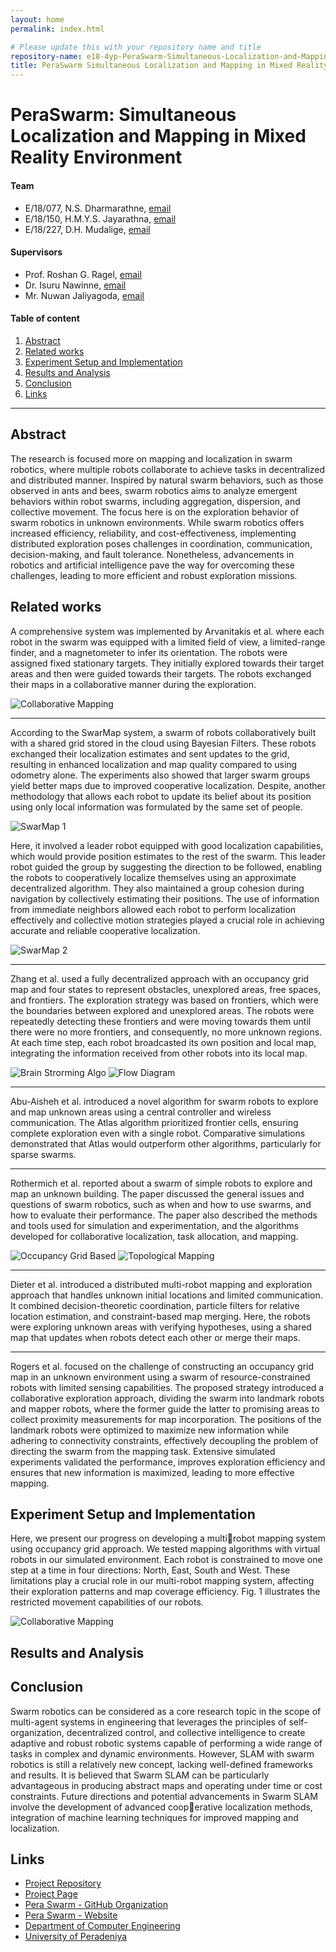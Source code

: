 ```yaml
---
layout: home
permalink: index.html

# Please update this with your repository name and title
repository-name: e18-4yp-PeraSwarm-Simultaneous-Localization-and-Mapping-in-Mixed-Reality-Environment
title: PeraSwarm Simultaneous Localization and Mapping in Mixed Reality Environment
---
```


[comment]: # "This is the standard layout for the project, but you can clean this and use your own template"

# PeraSwarm: Simultaneous Localization and Mapping in Mixed Reality Environment

#### Team

- E/18/077, N.S. Dharmarathne, [email](mailto:e18077@eng.pdn.ac.lk)
- E/18/150, H.M.Y.S. Jayarathna, [email](mailto:e18150@eng.pdn.ac.lk)
- E/18/227, D.H. Mudalige, [email](mailto:e18227@eng.pdn.ac.lk)

#### Supervisors

- Prof. Roshan G. Ragel, [email](mailto:roshanr@eng.pdn.ac.lk)
- Dr. Isuru Nawinne, [email](mailto:isurunawinne@eng.pdn.ac.lk)
- Mr. Nuwan Jaliyagoda, [email](mailto:nuwanjaliyagoda@eng.pdn.ac.lk)

#### Table of content

1. [Abstract](#abstract)
2. [Related works](#related-works)
3. [Experiment Setup and Implementation](#experiment-setup-and-implementation)
4. [Results and Analysis](#results-and-analysis)
5. [Conclusion](#conclusion)
6. [Links](#links)

<!-- 3. [Methodology](#methodology)
4. [Experiment Setup and Implementation](#experiment-setup-and-implementation)
5. [Results and Analysis](#results-and-analysis)
6. [Conclusion](#conclusion)
7. [Publications](#publications)
8. [Links](#links) -->

---

<!-- 
DELETE THIS SAMPLE before publishing to GitHub Pages !!!
This is a sample image, to show how to add images to your page. To learn more options, please refer [this](https://projects.ce.pdn.ac.lk/docs/faq/how-to-add-an-image/)
![Sample Image](./images/sample.png) 
-->


## Abstract
The research is focused more on mapping and localization in swarm
robotics, where multiple robots collaborate to achieve tasks
in decentralized and distributed manner. Inspired by natural
swarm behaviors, such as those observed in ants and bees,
swarm robotics aims to analyze emergent behaviors within
robot swarms, including aggregation, dispersion, and collective
movement. The focus here is on the exploration behavior of
swarm robotics in unknown environments. While swarm robotics
offers increased efficiency, reliability, and cost-effectiveness, implementing distributed exploration poses challenges in coordination, communication, decision-making, and fault tolerance.
Nonetheless, advancements in robotics and artificial intelligence
pave the way for overcoming these challenges, leading to more
efficient and robust exploration missions.

## Related works
A comprehensive system was implemented by Arvanitakis
et al. where each robot in the swarm was equipped
with a limited field of view, a limited-range finder, and
a magnetometer to infer its orientation. The robots were
assigned fixed stationary targets. They initially explored
towards their target areas and then were guided towards their
targets. The robots exchanged their maps in a collaborative
manner during the exploration.

![Collaborative Mapping](./images/collaborative-mapping.png)

---

According to the SwarMap system, a swarm of
robots collaboratively built with a shared grid stored in the
cloud using Bayesian Filters. These robots exchanged their
localization estimates and sent updates to the grid, resulting
in enhanced localization and map quality compared to using
odometry alone. The experiments also showed that larger
swarm groups yield better maps due to improved cooperative
localization. Despite, another methodology that allows each
robot to update its belief about its position using only local
information was formulated by the same set of people.

![SwarMap 1](./images/SwarMap_2.png)

Here, it involved a leader robot equipped with good
localization capabilities, which would provide position
estimates to the rest of the swarm. This leader robot guided
the group by suggesting the direction to be followed, enabling
the robots to cooperatively localize themselves using an
approximate decentralized algorithm. They also maintained a
group cohesion during navigation by collectively estimating
their positions. The use of information from immediate
neighbors allowed each robot to perform localization
effectively and collective motion strategies played a crucial
role in achieving accurate and reliable cooperative localization.

![SwarMap 2](./images/SwarMap_1.png)

---

Zhang et al. used a fully decentralized approach with
an occupancy grid map and four states to represent obstacles,
unexplored areas, free spaces, and frontiers. The exploration strategy was based on frontiers, which were the boundaries
between explored and unexplored areas. The robots were
repeatedly detecting these frontiers and were moving towards
them until there were no more frontiers, and consequently,
no more unknown regions. At each time step, each robot
broadcasted its own position and local map, integrating the
information received from other robots into its local map.

![Brain Strorming Algo](./images/brain-storm.png)
![Flow Diagram](./images/flow.png)

---

Abu-Aisheh et al. introduced a novel algorithm
for swarm robots to explore and map unknown areas
using a central controller and wireless communication. The
Atlas algorithm prioritized frontier cells, ensuring complete
exploration even with a single robot. Comparative simulations
demonstrated that Atlas would outperform other algorithms,
particularly for sparse swarms.

---

Rothermich et al. reported about a swarm of simple
robots to explore and map an unknown building. The paper
discussed the general issues and questions of swarm robotics,
such as when and how to use swarms, and how to evaluate
their performance. The paper also described the methods
and tools used for simulation and experimentation, and the
algorithms developed for collaborative localization, task
allocation, and mapping.

![Occupancy Grid Based](./images/grid.png)
![Topological Mapping](./images/graph.png)

---

Dieter et al. introduced a distributed multi-robot
mapping and exploration approach that handles unknown
initial locations and limited communication. It combined
decision-theoretic coordination, particle filters for relative
location estimation, and constraint-based map merging. Here,
the robots were exploring unknown areas with verifying
hypotheses, using a shared map that updates when robots
detect each other or merge their maps.



---

Rogers et al. focused on the challenge of constructing an
occupancy grid map in an unknown environment using a
swarm of resource-constrained robots with limited sensing
capabilities. The proposed strategy introduced a collaborative
exploration approach, dividing the swarm into landmark
robots and mapper robots, where the former guide the latter to promising areas to collect proximity measurements for map incorporation. The positions of the landmark robots were optimized to maximize new information while adhering to connectivity constraints, effectively decoupling the problem of directing the swarm from the mapping task. Extensive simulated experiments validated the performance, improves exploration efficiency and ensures that new information is maximized, leading to more effective mapping.

<!-- ## Methodology -->

## Experiment Setup and Implementation

Here, we present our progress on developing a multirobot mapping system using occupancy grid approach. We
tested mapping algorithms with virtual robots in our simulated
environment.
Each robot is constrained to move one step at a time in four
directions: North, East, South and West. These limitations play
a crucial role in our multi-robot mapping system, affecting
their exploration patterns and map coverage efficiency. Fig. 1
illustrates the restricted movement capabilities of our robots.

![Collaborative Mapping](./images/fig1.png)



## Results and Analysis

## Conclusion
Swarm robotics can be considered as a core research topic in
the scope of multi-agent systems in engineering that leverages
the principles of self-organization, decentralized control, and
collective intelligence to create adaptive and robust robotic
systems capable of performing a wide range of tasks in
complex and dynamic environments.
However, SLAM with swarm robotics is still a relatively
new concept, lacking well-defined frameworks and results. It is
believed that Swarm SLAM can be particularly advantageous
in producing abstract maps and operating under time or cost
constraints. Future directions and potential advancements in
Swarm SLAM involve the development of advanced cooperative localization methods, integration of machine learning
techniques for improved mapping and localization.

<!-- 
## Publications
[//]: # "Note: Uncomment each once you uploaded the files to the repository" -->

<!-- 1. [Semester 7 report](./) -->
<!-- 2. [Semester 7 slides](./) -->
<!-- 3. [Semester 8 report](./) -->
<!-- 4. [Semester 8 slides](./) -->
<!-- 5. Author 1, Author 2 and Author 3 "Research paper title" (2021). [PDF](./). -->


## Links

[//]: # ( NOTE: EDIT THIS LINKS WITH YOUR REPO DETAILS )

- [Project Repository](https://github.com/cepdnaclk/e18-4yp-PeraSwarm-Simultaneous-Localization-and-Mapping-in-Mixed-Reality-Environment)
- [Project Page](https://cepdnaclk.github.io/e18-4yp-PeraSwarm-Simultaneous-Localization-and-Mapping-in-Mixed-Reality-Environment/)
- [Pera Swarm - GitHub Organization](https://github.com/pera-swarm)
- [Pera Swarm - Website](https://pera-swarm.ce.pdn.ac.lk/)
- [Department of Computer Engineering](http://www.ce.pdn.ac.lk/)
- [University of Peradeniya](https://eng.pdn.ac.lk/)

[//]: # "Please refer this to learn more about Markdown syntax"
[//]: # "https://github.com/adam-p/markdown-here/wiki/Markdown-Cheatsheet"
